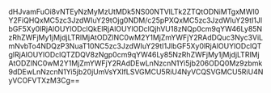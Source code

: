 dHJvamFuOi8vNTEyNzMyMzUtMDk5NS00NTVlLTk2ZTQtODNiMTgxMWI0Y2FiQHQxMC5zc3JzdWIuY29tOjg0NDM/c25pPXQxMC5zc3JzdWIuY29tI1JlbGF5Xy0lRjAlOUYlODclQkElRjAlOUYlODclQjhVU18zNQp0cm9qYW46Ly85NzRhZWFjMy1jMjdjLTRlMjAtODZlNC0wM2Y1MjZmYWFjY2RAdDQuc3Nyc3ViLmNvbTo4NDQzP3NuaT10NC5zc3JzdWIuY29tI1JlbGF5Xy0lRjAlOUYlODclQTglRjAlOUYlODclQTZDQV8zNgp0cm9qYW46Ly85NzRhZWFjMy1jMjdjLTRlMjAtODZlNC0wM2Y1MjZmYWFjY2RAdDEwLnNzcnN1Yi5jb206ODQ0Mz9zbmk9dDEwLnNzcnN1Yi5jb20jUmVsYXlfLSVGMCU5RiU4NyVCQSVGMCU5RiU4NyVCOFVTXzM3Cg==